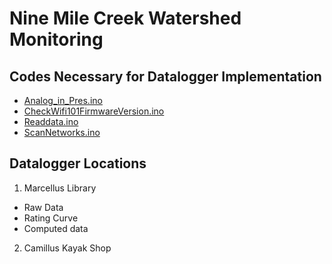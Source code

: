 # Nine Mile Creek Watershed Monitoring 

## Codes Necessary for Datalogger Implementation
- [Analog_in_Pres.ino](https://github.com/nmcloggers/Feather-Codes-/blob/master/Analog_in_Pres.ino)
- [CheckWifi101FirmwareVersion.ino](https://github.com/nmcloggers/Feather-Codes-/blob/master/CheckWifi101FirmwareVersion.ino)
- [Readdata.ino](https://github.com/nmcloggers/Feather-Codes-/blob/master/Readdata.ino)
- [ScanNetworks.ino](https://github.com/nmcloggers/Feather-Codes-/blob/master/ScanNetworks.ino)

## Datalogger Locations
1. Marcellus Library
  - Raw Data
  - Rating Curve
  - Computed data
2. Camillus Kayak Shop
